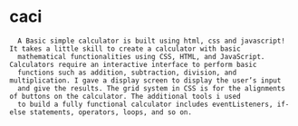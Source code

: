# caci

      
      
      A Basic simple calculator is built using html, css and javascript! It takes a little skill to create a calculator with basic 
      mathematical functionalities using CSS, HTML, and JavaScript. Calculators require an interactive interface to perform basic 
      functions such as addition, subtraction, division, and multiplication. I gave a display screen to display the user’s input 
      and give the results. The grid system in CSS is for the alignments of buttons on the calculator. The additional tools i used 
      to build a fully functional calculator includes eventListeners, if-else statements, operators, loops, and so on.
